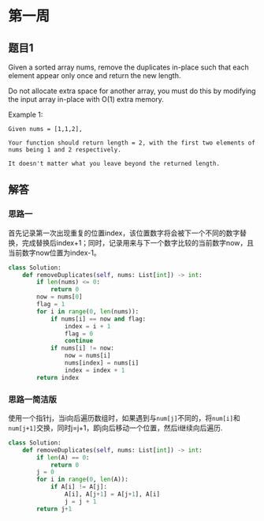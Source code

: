 # 第一周

## 题目1

Given a sorted array nums, remove the duplicates in-place such that each element appear only once and return the new length.

Do not allocate extra space for another array, you must do this by modifying the input array in-place with O(1) extra memory.

Example 1:

```
Given nums = [1,1,2],

Your function should return length = 2, with the first two elements of nums being 1 and 2 respectively.

It doesn't matter what you leave beyond the returned length.
```

## 解答

### 思路一 
首先记录第一次出现重复的位置index，该位置数字将会被下一个不同的数字替换，完成替换后index+1；同时，记录用来与下一个数字比较的当前数字now，且当前数字now位置为index-1。

```Python
class Solution:
    def removeDuplicates(self, nums: List[int]) -> int:
        if len(nums) <= 0:
            return 0
        now = nums[0]
        flag = 1
        for i in range(0, len(nums)):
            if nums[i] == now and flag:
                index = i + 1
                flag = 0
                continue
            if nums[i] != now:
                now = nums[i]
                nums[index] = nums[i]
                index = index + 1
        return index
```

### 思路一简洁版
使用一个指针j，当i向后遍历数组时，如果遇到与`num[j]`不同的，将`num[i]`和`num[j+1]`交换，同时j=j+1，即j向后移动一个位置，然后i继续向后遍历.

```Python
class Solution:
    def removeDuplicates(self, nums: List[int]) -> int:
        if len(A) == 0:
            return 0
        j = 0
        for i in range(0, len(A)):
            if A[i] != A[j]:
                A[i], A[j+1] = A[j+1], A[i]
                j = j + 1
        return j+1
 ```
